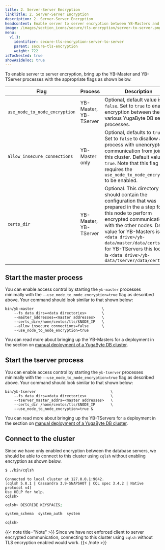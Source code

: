 ```yaml
---
title: 2. Server-Server Encryption
linkTitle: 2. Server-Server Encryption
description: 2. Server-Server Encryption
headcontent: Enable server to server encryption between YB-Masters and YB-TServers.
image: /images/section_icons/secure/tls-encryption/server-to-server.png
menu:
  v1.1:
    identifier: secure-tls-encryption-server-to-server
    parent: secure-tls-encryption
    weight: 722
isTocNested: true
showAsideToc: true
---
```



To enable server to server encryption, bring up the YB-Master and YB-TServer processes with the appropriate flags as shown below.


Flag                           | Process                  | Description                  |
-------------------------------|--------------------------|------------------------------|
`use_node_to_node_encryption`  | YB-Master, YB-TServer | Optional, default value is `false`. Set to `true` to enable encryption between the various YugaByte DB server processes. |
`allow_insecure_connections`   | YB-Master only           | Optional, defaults to `true`. Set to `false` to disallow any process with unencrypted communication from joining this cluster. Default value is `true`. Note that this flag requires the `use_node_to_node_encryption` to be enabled. |
`certs_dir`                    | YB-Master, YB-TServer | Optional. This directory should contain the configuration that was prepared in the a step for this node to perform encrypted communication with the other nodes. Default value for YB-Masters is `<data drive>/yb-data/master/data/certs` and for YB-TServers this location is `<data drive>/yb-data/tserver/data/certs` |


## Start the master process

You can enable access control by starting the `yb-master` processes minimally with the `--use_node_to_node_encryption=true` flag as described above. Your command should look similar to that shown below:

```
bin/yb-master                               \
    --fs_data_dirs=<data directories>       \
    --master_addresses=<master addresses>   \
    --certs_dir=/home/centos/tls/$NODE_IP   \
    --allow_insecure_connections=false      \
    --use_node_to_node_encryption=true
```

You can read more about bringing up the YB-Masters for a deployment in the section on [manual deployment of a YugaByte DB cluster](../../../deploy/manual-deployment/start-masters/).


## Start the tserver process

You can enable access control by starting the `yb-tserver` processes minimally with the `--use_node_to_node_encryption=true` flag as described above. Your command should look similar to that shown below:

```
bin/yb-tserver                                  \
    --fs_data_dirs=<data directories>           \
    --tserver_master_addrs=<master addresses>   \
    --certs_dir /home/centos/tls/$NODE_IP       \
    --use_node_to_node_encryption=true &
```

You can read more about bringing up the YB-TServers for a deployment in the section on [manual deployment of a YugaByte DB cluster](../../../deploy/manual-deployment/start-tservers/).


## Connect to the cluster

Since we have only enabled encryption between the database servers, we should be able to connect to this cluster using `cqlsh` without enabling encryption as shown below.

```sh
$ ./bin/cqlsh
```

```
Connected to local cluster at 127.0.0.1:9042.
[cqlsh 5.0.1 | Cassandra 3.9-SNAPSHOT | CQL spec 3.4.2 | Native protocol v4]
Use HELP for help.
cqlsh>
```

```sh
cqlsh> DESCRIBE KEYSPACES;
```

```sh
system_schema  system_auth  system

cqlsh>
```

{{< note title="Note" >}}
Since we have not enforced client to server encrypted communication, connecting to this cluster using `cqlsh` without TLS encryption enabled would work.
{{< /note >}}
